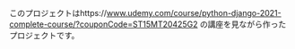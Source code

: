 このプロジェクトはhttps://www.udemy.com/course/python-django-2021-complete-course/?couponCode=ST15MT20425G2
の講座を見ながら作ったプロジェクトです。
